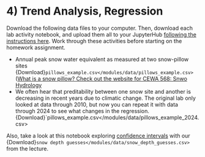 # 4) Trend Analysis, Regression


Download the following data files to your computer. Then, download each lab activity notebook, and upload them all to your JupyterHub [following the instructions here](/resources/b-learning-jupyter.md). Work through these activities before starting on the homework assignment.

* Annual peak snow water equivalent as measured at two snow-pillow sites {Download}`pillows_example.csv</modules/data/pillows_example.csv>` ([What is a snow pillow? Check out the website for CEWA 568: Snwo Hydrology](https://mountain-hydrology-research-group.github.io/snow-hydrology/modules/module2.html)
* We often hear that preditability between one snow site and another is decreasing in recent years due to climatic change.  The original lab only looked at data through 2010, but now you can repeat it with data through 2024 to see what changes in the regression. {Download}`pillows_example.csv</modules/data/pillows_example_2024.csv>

Also, take a look at this notebook exploring [confidence intervals](/modules/module2/confidence-intervals.ipynb) with our {Download}`snow depth guesses</modules/data/snow_depth_guesses.csv>` from the lecture.
